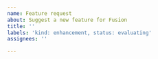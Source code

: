 ```yaml
---
name: Feature request
about: Suggest a new feature for Fusion
title: ''
labels: 'kind: enhancement, status: evaluating'
assignees: ''

---
```



